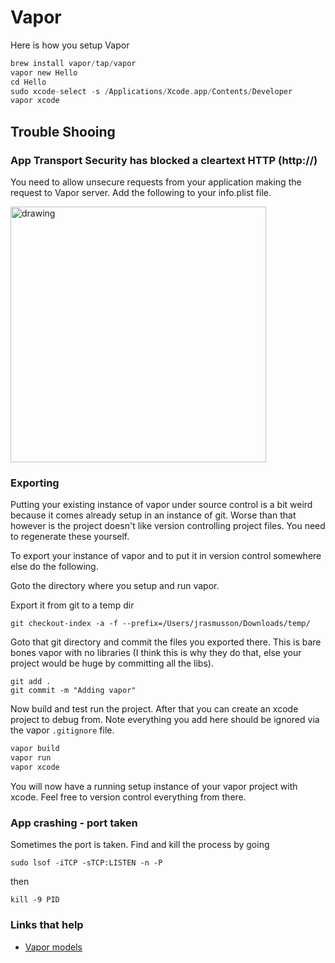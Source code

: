 # Vapor

Here is how you setup Vapor

```swift
brew install vapor/tap/vapor
vapor new Hello
cd Hello
sudo xcode-select -s /Applications/Xcode.app/Contents/Developer
vapor xcode
```

## Trouble Shooing

### App Transport Security has blocked a cleartext HTTP (http://)

You need to allow unsecure requests from your application making the request to Vapor server. Add the following to your info.plist file.

<img src="https://github.com/jrasmusson/ios-starter-kit/blob/master/howtos/images/vapor.unsecure-plist.png" alt="drawing" width="409"/>

### Exporting

Putting your existing instance of vapor under source control is a bit weird because it comes already setup in an instance of git. Worse than that however is the project doesn't like version controlling project files. You need to regenerate these yourself.

To export your instance of vapor and to put it in version control somewhere else do the following.

Goto the directory where you setup and run vapor.

Export it from git to a temp dir

`git checkout-index -a -f --prefix=/Users/jrasmusson/Downloads/temp/`

Goto that git directory and commit the files you exported there. This is bare bones vapor with no libraries (I think this is why they do that, else your project would be huge by committing all the libs).

```
git add .
git commit -m "Adding vapor"
```

Now build and test run the project. After that you can create an xcode project to debug from. Note everything you add here should be ignored via the vapor `.gitignore` file.

```bash
vapor build
vapor run
vapor xcode
```

You will now have a running setup instance of your vapor project with xcode. Feel free to version control everything from there.

### App crashing - port taken

Sometimes the port is taken. Find and kill the process by going

`sudo lsof -iTCP -sTCP:LISTEN -n -P`

then

`kill -9 PID`

### Links that help

* [Vapor models](https://docs.vapor.codes/3.0/fluent/models/)





